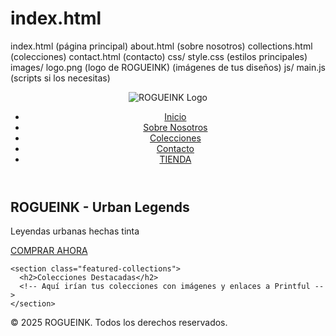 # index.html
index.html (página principal)
about.html (sobre nosotros)
collections.html (colecciones)
contact.html (contacto)
css/
  style.css (estilos principales)
images/
  logo.png (logo de ROGUEINK)
  (imágenes de tus diseños)
js/
  main.js (scripts si los necesitas)
<!DOCTYPE html>
<html lang="es">
<head>
  <meta charset="UTF-8">
  <meta name="viewport" content="width=device-width, initial-scale=1.0">
  <title>ROGUEINK - Urban Legends</title>
  <link rel="stylesheet" href="css/style.css">
</head>
<body>
  <header>
    <div class="logo">
      <img src="images/logo.png" alt="ROGUEINK Logo">
    </div>
    <nav>
      <ul>
        <li><a href="index.html">Inicio</a></li>
        <li><a href="about.html">Sobre Nosotros</a></li>
        <li><a href="collections.html">Colecciones</a></li>
        <li><a href="contact.html">Contacto</a></li>
        <li><a href="https://tu-tienda-printful.com" class="shop-button">TIENDA</a></li>
      </ul>
    </nav>
  </header>
  
  <main>
    <section class="hero">
      <h1>ROGUEINK - Urban Legends</h1>
      <p>Leyendas urbanas hechas tinta</p>
      <a href="https://tu-tienda-printful.com" class="cta-button">COMPRAR AHORA</a>
    </section>
    
    <section class="featured-collections">
      <h2>Colecciones Destacadas</h2>
      <!-- Aquí irían tus colecciones con imágenes y enlaces a Printful -->
    </section>
  </main>
  
  <footer>
    <p>&copy; 2025 ROGUEINK. Todos los derechos reservados.</p>
  </footer>
</body>
</html>
